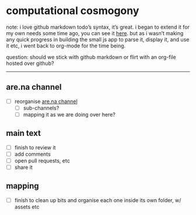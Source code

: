 # computational cosmogony

note: i love github markdown todo’s syntax, it’s great. i began to extend it for my own needs some time ago, you can see it [here](https://github.com/afincato/tekken). but as i wasn’t making any quick progress in building the small js app to parse it, display it, and use it etc, i went back to org-mode for the time being.

question: should we stick with github markdown or flirt with an org-file hosted over github?

---

## are.na channel

- [ ] reorganise [are.na channel](https://www.are.na/andre-fincato/computational-cosmogony)
	- [ ] sub-channels?
	- [ ] mapping it as we are doing over here?

## main text

- [ ] finish to review it
- [ ] add comments
- [ ] open pull requests, etc
- [ ] share it

## mapping

- [ ] finish to clean up bits and organise each one inside its own folder, w/ assets etc
